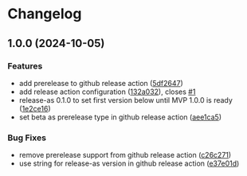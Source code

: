 # Changelog

## 1.0.0 (2024-10-05)


### Features

* add prerelease to github release action ([5df2647](https://github.com/amalv/contract-api/commit/5df26475de32db38c309c330f383dca0b6739102))
* add release action configuration ([132a032](https://github.com/amalv/contract-api/commit/132a032bcb329d2a4c11cfd6992283730ef98ce0)), closes [#1](https://github.com/amalv/contract-api/issues/1)
* release-as 0.1.0 to set first version below until MVP 1.0.0 is ready ([1e2ce16](https://github.com/amalv/contract-api/commit/1e2ce161545e2aceacc18905b76b1a804e5ef881))
* set beta as prerelease type in github release action ([aee1ca5](https://github.com/amalv/contract-api/commit/aee1ca5a752450d014086bc616af3626160d5d1d))


### Bug Fixes

* remove prerelease support from github release action ([c26c271](https://github.com/amalv/contract-api/commit/c26c271575f859a6554eb00d64ca2f741e8a0709))
* use string for release-as version in github release action ([e37e01d](https://github.com/amalv/contract-api/commit/e37e01d6cb2d461dc7b90d3c27f08358ac7619ad))

